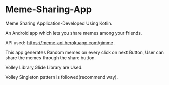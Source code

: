 # Meme-Sharing-App
Meme Sharing Application-Developed Using Kotlin.

An Android app which lets you share memes among your friends.

API used:-https://meme-api.herokuapp.com/gimme .

This app generates Random memes on every click on next Button,
User can share the memes through the share button.

Volley Library,Glide Library are Used.

Volley Singleton pattern is followed(recommend way).

